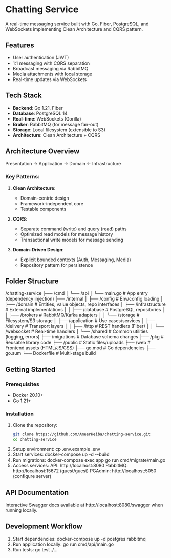 # Chatting Service

A real-time messaging service built with Go, Fiber, PostgreSQL, and WebSockets implementing Clean Architecture and CQRS pattern.

## Features

- User authentication (JWT)
- 1:1 messaging with CQRS separation
- Broadcast messaging via RabbitMQ
- Media attachments with local storage
- Real-time updates via WebSockets

## Tech Stack

- **Backend**: Go 1.21, Fiber
- **Database**: PostgreSQL 14
- **Real-time**: WebSockets (Gorilla)
- **Broker**: RabbitMQ (for message fan-out)
- **Storage**: Local filesystem (extensible to S3)
- **Architecture**: Clean Architecture + CQRS

## Architecture Overview
Presentation → Application → Domain ← Infrastructure

### Key Patterns:
1. **Clean Architecture**:
   - Domain-centric design
   - Framework-independent core
   - Testable components

2. **CQRS**:
   - Separate command (write) and query (read) paths
   - Optimized read models for message history
   - Transactional write models for message sending

3. **Domain-Driven Design**:
   - Explicit bounded contexts (Auth, Messaging, Media)
   - Repository pattern for persistence

## Folder Structure
/chatting-service
├── /cmd
│ └── /api
│ └── main.go # App entry (dependency injection)
├── /internal
│ ├── /config # Env/config loading
│ ├── /domain # Entities, value objects, repo interfaces
│ ├── /infrastructure # External implementations
│ │ ├── /database # PostgreSQL repositories
│ │ ├── /brokers # RabbitMQ/Kafka adapters
│ │ └── /storage # Filesystem/S3 storage
│ ├── /application # Use cases/services
│ ├── /delivery # Transport layers
│ │ ├── /http # REST handlers (Fiber)
│ │ └── /websocket # Real-time handlers
│ └── /shared # Common utilities (logging, errors)
├── /migrations # Database schema changes
├── /pkg # Reusable library code
├── /public # Static files/uploads
├── /web # Frontend assets (HTML/JS/CSS)
├── go.mod # Go dependencies
├── go.sum
└── Dockerfile # Multi-stage build


## Getting Started

### Prerequisites
- Docker 20.10+
- Go 1.21+

### Installation
1. Clone the repository:
   ```bash
   git clone https://github.com/AmeerHeiba/chatting-service.git
   cd chatting-service
2. Setup environment:
    cp .env.example .env
3. Start services:
    docker-compose up -d --build
4. Run migrations:
    docker-compose exec app go run cmd/migrate/main.go
5. Access services:
    API: http://localhost:8080
    RabbitMQ: http://localhost:15672 (guest/guest)
    PGAdmin: http://localhost:5050 (configure server)

## API Documentation
Interactive Swagger docs available at http://localhost:8080/swagger when running locally.

## Development Workflow
1. Start dependencies:
    docker-compose up -d postgres rabbitmq
2. Run application locally:
    go run cmd/api/main.go
3. Run tests:
    go test ./...
